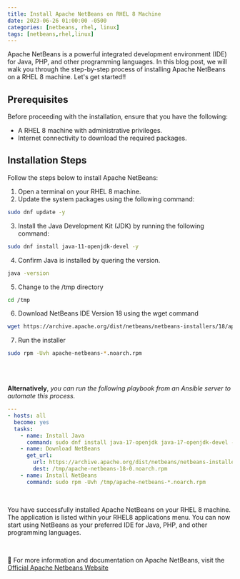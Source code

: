 ```yaml
---
title: Install Apache NetBeans on RHEL 8 Machine
date: 2023-06-26 01:00:00 -0500
categories: [netbeans, rhel, linux]
tags: [netbeans,rhel,linux]
---
```


<!-- <img src="/assets/img/posts/2023/install_netbeans_rhel8/install_netbeans_rhel8.jpg" alt="Install Apache NetBeans on RHEL 8 Machine
" style="height:400px; width:600px;" />
-->


Apache NetBeans is a powerful integrated development environment (IDE) for Java, PHP, and other programming languages. In this blog post, we will walk you through the step-by-step process of installing Apache NetBeans on a RHEL 8 machine. Let's get started!!

## Prerequisites

Before proceeding with the installation, ensure that you have the following:

- A RHEL 8 machine with administrative privileges.
- Internet connectivity to download the required packages.

## Installation Steps

Follow the steps below to install Apache NetBeans:

1. Open a terminal on your RHEL 8 machine.
2. Update the system packages using the following command:
```bash
sudo dnf update -y
```
3. Install the Java Development Kit (JDK) by running the following command:
```bash
sudo dnf install java-11-openjdk-devel -y
```
4. Confirm Java is installed by quering the version.
```bash
java -version
```
5. Change to the /tmp directory
```bash
cd /tmp
```
6. Download NetBeans IDE Version 18 using the wget command
```bash
wget https://archive.apache.org/dist/netbeans/netbeans-installers/18/apache-netbeans-18-0.noarch.rpm
```
7. Run the installer
```bash
sudo rpm -Uvh apache-netbeans-*.noarch.rpm
```
<br>
<br>

**Alternatively**, *you can run the following playbook from an Ansible server to automate this process.*

```yaml
---
- hosts: all
  become: yes
  tasks:
    - name: Install Java
      command: sudo dnf install java-17-openjdk java-17-openjdk-devel -y
    - name: Download NetBeans
      get_url:
        url: https://archive.apache.org/dist/netbeans/netbeans-installers/18/apache-netbeans-18-0.noarch.rpm
        dest: /tmp/apache-netbeans-18-0.noarch.rpm
    - name: Install NetBeans
      command: sudo rpm -Uvh /tmp/apache-netbeans-*.noarch.rpm
```

<br>

You have successfully installed Apache NetBeans on your RHEL 8 machine. The application is listed within your RHEL8 applications menu. You can now start using NetBeans as your preferred IDE for Java, PHP, and other programming languages.

<br>

🔗 For more information and documentation on Apache NetBeans, visit the [Official Apache Netbeans Website](https://netbeans.apache.org)

